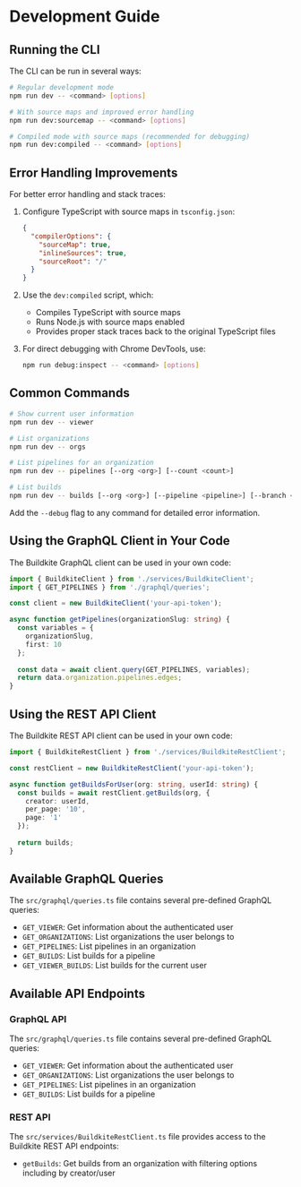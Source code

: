 # Development Guide

## Running the CLI

The CLI can be run in several ways:

```bash
# Regular development mode
npm run dev -- <command> [options]

# With source maps and improved error handling
npm run dev:sourcemap -- <command> [options]

# Compiled mode with source maps (recommended for debugging)
npm run dev:compiled -- <command> [options]
```

## Error Handling Improvements

For better error handling and stack traces:

1. Configure TypeScript with source maps in `tsconfig.json`:
   ```json
   {
     "compilerOptions": {
       "sourceMap": true,
       "inlineSources": true,
       "sourceRoot": "/"
     }
   }
   ```

2. Use the `dev:compiled` script, which:
   - Compiles TypeScript with source maps
   - Runs Node.js with source maps enabled
   - Provides proper stack traces back to the original TypeScript files

3. For direct debugging with Chrome DevTools, use:
   ```bash
   npm run debug:inspect -- <command> [options]
   ```

## Common Commands

```bash
# Show current user information
npm run dev -- viewer

# List organizations
npm run dev -- orgs

# List pipelines for an organization
npm run dev -- pipelines [--org <org>] [--count <count>]

# List builds
npm run dev -- builds [--org <org>] [--pipeline <pipeline>] [--branch <branch>]
```

Add the `--debug` flag to any command for detailed error information.

## Using the GraphQL Client in Your Code

The Buildkite GraphQL client can be used in your own code:

```typescript
import { BuildkiteClient } from './services/BuildkiteClient';
import { GET_PIPELINES } from './graphql/queries';

const client = new BuildkiteClient('your-api-token');

async function getPipelines(organizationSlug: string) {
  const variables = {
    organizationSlug,
    first: 10
  };
  
  const data = await client.query(GET_PIPELINES, variables);
  return data.organization.pipelines.edges;
}
```

## Using the REST API Client

The Buildkite REST API client can be used in your own code:

```typescript
import { BuildkiteRestClient } from './services/BuildkiteRestClient';

const restClient = new BuildkiteRestClient('your-api-token');

async function getBuildsForUser(org: string, userId: string) {
  const builds = await restClient.getBuilds(org, {
    creator: userId,
    per_page: '10',
    page: '1'
  });
  
  return builds;
}
```

## Available GraphQL Queries

The `src/graphql/queries.ts` file contains several pre-defined GraphQL queries:

- `GET_VIEWER`: Get information about the authenticated user
- `GET_ORGANIZATIONS`: List organizations the user belongs to
- `GET_PIPELINES`: List pipelines in an organization
- `GET_BUILDS`: List builds for a pipeline
- `GET_VIEWER_BUILDS`: List builds for the current user

## Available API Endpoints

### GraphQL API
The `src/graphql/queries.ts` file contains several pre-defined GraphQL queries:

- `GET_VIEWER`: Get information about the authenticated user
- `GET_ORGANIZATIONS`: List organizations the user belongs to
- `GET_PIPELINES`: List pipelines in an organization
- `GET_BUILDS`: List builds for a pipeline

### REST API
The `src/services/BuildkiteRestClient.ts` file provides access to the Buildkite REST API endpoints:

- `getBuilds`: Get builds from an organization with filtering options including by creator/user 